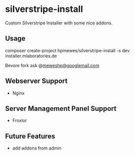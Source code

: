 # silverstripe-install
Custom Silverstripe Installer with some nice addons.

## Usage
composer create-project hpmewes/silverstripe-install -s dev installer.mlaboratories.de

Bevore fork ask @meweshp@googlemail.com

## Webserver Support
* Nginx

## Server Management Panel Support
* Froxlor

## Future Features
* add addons from admin
